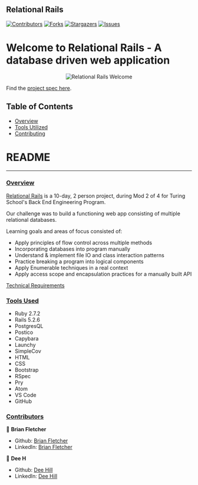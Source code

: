 ## Relational Rails

[![Contributors][contributors-shield]][contributors-url]
[![Forks][forks-shield]][forks-url]
[![Stargazers][stars-shield]][stars-url]
[![Issues][issues-shield]][issues-url]
# Welcome to Relational Rails - A database driven web application
<p align="center">
  <img src="https://user-images.githubusercontent.com/74567704/124989834-92fa3580-e00d-11eb-8238-ffebdd18eeae.png" alt="Relational Rails Welcome"/>
</p>

<!-- ![Relational Rails Welcome Screen](https://user-images.githubusercontent.com/74567704/124805908-1e01ff80-df2a-11eb-92bc-3a1536aa9c84.png) -->

Find the [project spec here](https://backend.turing.edu/module2/projects/relational_rails).
## Table of Contents

- [Overview](#overview)
- [Tools Utilized](#tools-used)
- [Contributing](#contributors)

# README
------

### <ins>Overview</ins>

[Relational Rails](https://github.com/deebot10/relational_rails_1) is a 10-day, 2 person project, during Mod 2 of 4 for Turing School's Back End Engineering Program.

Our challenge was to build a functioning web app consisting of multiple relational databases.

Learning goals and areas of focus consisted of:

- Apply principles of flow control across multiple methods
- Incorporating databases into program manually
- Understand & implement file IO and class interaction patterns
- Practice breaking a program into logical components
- Apply Enumerable techniques in a real context
- Apply access scope and encapsulation practices for a manually built API

[Technical Requirements](https://backend.turing.edu/module2/projects/relational_rails)

### <ins>Tools Used</ins>
- Ruby 2.7.2
- Rails 5.2.6
- PostgresQL
- Postico
- Capybara
- Launchy
- SimpleCov
- HTML
- CSS
- Bootstrap
- RSpec
- Pry
- Atom
- VS Code
- GitHub

### <ins>Contributors</ins>

👤  **Brian Fletcher**
- Github: [Brian Fletcher](https://github.com/bfl3tch)
- LinkedIn: [Brian Fletcher](https://www.linkedin.com/in/bfl3tch)

👤  **Dee H**
- Github: [Dee Hill](https://github.com/deebot10)
- LinkedIn: [Dee Hill](https://www.linkedin.com/in/dee-hill-82b18220b/)


<!-- MARKDOWN LINKS & IMAGES -->

[contributors-shield]: https://img.shields.io/github/contributors/deebot10/relational_rails_1.svg?style=flat-square
[contributors-url]: https://github.com/deebot10/relational_rails_1/graphs/contributors
[forks-shield]: https://img.shields.io/github/forks/deebot10/relational_rails_1.svg?style=flat-square
[forks-url]: https://github.com/deebot10/relational_rails_1/network/members
[stars-shield]: https://img.shields.io/github/stars/deebot10/relational_rails_1.svg?style=flat-square
[stars-url]: https://github.com/deebot10/relational_rails_1/stargazers
[issues-shield]: https://img.shields.io/github/issues/deebot10/relational_rails_1.svg?style=flat-square
[issues-url]: https://github.com/deebot10/relational_rails_1/issues
<!-- 


# README

This README would normally document whatever steps are necessary to get the
application up and running.

Things you may want to cover:

* Ruby version

* System dependencies

* Configuration

* Database creation

* Database initialization

* How to run the test suite

* Services (job queues, cache servers, search engines, etc.)

* Deployment instructions

* ... -->
